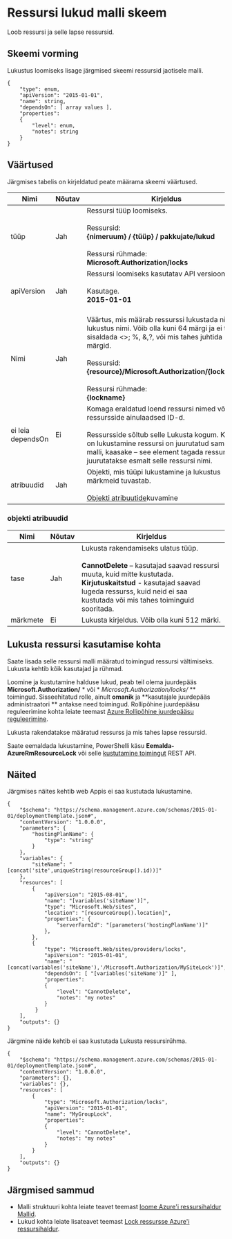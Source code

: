 <properties
   pageTitle="Ressursihaldur malli ressursi lukud | Microsoft Azure'i"
   description="Näitab ressursihaldur skeemi ressursi lukud kaudu malli kasutamise kohta."
   services="azure-resource-manager"
   documentationCenter="na"
   authors="tfitzmac"
   manager="timlt"
   editor=""/>

<tags
   ms.service="azure-resource-manager"
   ms.devlang="na"
   ms.topic="article"
   ms.tgt_pltfrm="na"
   ms.workload="na"
   ms.date="10/03/2016"
   ms.author="tomfitz"/>

# <a name="resource-locks-template-schema"></a>Ressursi lukud malli skeem

Loob ressursi ja selle lapse ressursid.

## <a name="schema-format"></a>Skeemi vorming

Lukustus loomiseks lisage järgmised skeemi ressursid jaotisele malli.
    
    {
        "type": enum,
        "apiVersion": "2015-01-01",
        "name": string,
        "dependsOn": [ array values ],
        "properties":
        {
            "level": enum,
            "notes": string
        }
    }



## <a name="values"></a>Väärtused

Järgmises tabelis on kirjeldatud peate määrama skeemi väärtused.

| Nimi | Nõutav | Kirjeldus |
| ---- | -------- | ----------- |
| tüüp | Jah | Ressursi tüüp loomiseks.<br /><br />Ressursid:<br />**{nimeruum} / {tüüp} / pakkujate/lukud**<br /><br/>Ressursi rühmade:<br />**Microsoft.Authorization/locks** |
| apiVersion | Jah | Ressursi loomiseks kasutatav API versioon.<br /><br />Kasutage.<br />**2015-01-01**<br /><br /> |
| Nimi | Jah | Väärtus, mis määrab ressurssi lukustada nii lukustus nimi. Võib olla kuni 64 märgi ja ei tohi sisaldada <>; %, &,?, või mis tahes juhtida märgid.<br /><br />Ressursid:<br />**{resource}/Microsoft.Authorization/{lockname}**<br /><br />Ressursi rühmade:<br />**{lockname}** |
| ei leia dependsOn | Ei | Komaga eraldatud loend ressursi nimed või ressursside ainulaadsed ID-d.<br /><br />Ressursside sõltub selle Lukusta kogum. Kui teil on lukustamine ressursi on juurutatud sama malli, kaasake – see element tagada ressursi juurutatakse esmalt selle ressursi nimi. | 
| atribuudid | Jah | Objekti, mis tüüpi lukustamine ja lukustus märkmeid tuvastab.<br /><br />[Objekti atribuutide](#properties-object)kuvamine |  

### <a name="properties-object"></a>objekti atribuudid

| Nimi | Nõutav | Kirjeldus |
| ---- | -------- | ----------- |
| tase   | Jah | Lukusta rakendamiseks ulatus tüüp.<br /><br />**CannotDelete** – kasutajad saavad ressursi muuta, kuid mitte kustutada.<br />**Kirjutuskaitstud** - kasutajad saavad lugeda ressurss, kuid neid ei saa kustutada või mis tahes toiminguid sooritada. |
| märkmete   | Ei | Lukusta kirjeldus. Võib olla kuni 512 märki. |


## <a name="how-to-use-the-lock-resource"></a>Lukusta ressursi kasutamise kohta

Saate lisada selle ressursi malli määratud toimingud ressursi vältimiseks. Lukusta kehtib kõik kasutajad ja rühmad.

Loomine ja kustutamine halduse lukud, peab teil olema juurdepääs **Microsoft.Authorization/** * või * *Microsoft.Authorization/locks/* ** toimingud. Sisseehitatud rolle, ainult **omanik** ja **kasutajale juurdepääs administraatori ** antakse need toimingud. Rollipõhine juurdepääsu reguleerimine kohta leiate teemast [Azure Rollipõhine juurdepääsu reguleerimine](./active-directory/role-based-access-control-configure.md).

Lukusta rakendatakse määratud ressurss ja mis tahes lapse ressursid.

Saate eemaldada lukustamine, PowerShelli käsu **Eemalda-AzureRmResourceLock** või selle [kustutamine toimingut](https://msdn.microsoft.com/library/azure/mt204562.aspx) REST API.

## <a name="examples"></a>Näited

Järgmises näites kehtib web Appis ei saa kustutada lukustamine.

    {
        "$schema": "https://schema.management.azure.com/schemas/2015-01-01/deploymentTemplate.json#",
        "contentVersion": "1.0.0.0",
        "parameters": {
            "hostingPlanName": {
                "type": "string"
            }
        },
        "variables": {
            "siteName": "[concat('site',uniqueString(resourceGroup().id))]"
        },
        "resources": [
            {
                "apiVersion": "2015-08-01",
                "name": "[variables('siteName')]",
                "type": "Microsoft.Web/sites",
                "location": "[resourceGroup().location]",
                "properties": {
                    "serverFarmId": "[parameters('hostingPlanName')]"
                },
            },
            {
                "type": "Microsoft.Web/sites/providers/locks",
                "apiVersion": "2015-01-01",
                "name": "[concat(variables('siteName'),'/Microsoft.Authorization/MySiteLock')]",
                "dependsOn": [ "[variables('siteName')]" ],
                "properties":
                {
                    "level": "CannotDelete",
                    "notes": "my notes"
                }
             }
        ],
        "outputs": {}
    }

Järgmine näide kehtib ei saa kustutada Lukusta ressursirühma.

    {
        "$schema": "https://schema.management.azure.com/schemas/2015-01-01/deploymentTemplate.json#",
        "contentVersion": "1.0.0.0",
        "parameters": {},
        "variables": {},
        "resources": [
            {
                "type": "Microsoft.Authorization/locks",
                "apiVersion": "2015-01-01",
                "name": "MyGroupLock",
                "properties":
                {
                    "level": "CannotDelete",
                    "notes": "my notes"
                }
            }
        ],
        "outputs": {}
    }

## <a name="next-steps"></a>Järgmised sammud

- Malli struktuuri kohta leiate teavet teemast [loome Azure'i ressursihaldur Mallid](resource-group-authoring-templates.md).
- Lukud kohta leiate lisateavet teemast [Lock ressursse Azure'i ressursihaldur](resource-group-lock-resources.md).
